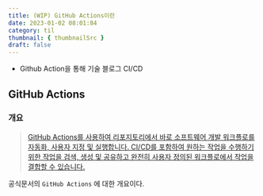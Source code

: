 ```yaml
---
title: (WIP) GitHub Actions이란
date: 2023-01-02 08:01:84
category: til
thumbnail: { thumbnailSrc }
draft: false
---
```


- Github Action을 통해 기술 블로그 CI/CD

## GitHub Actions

### 개요

> [GitHub Actions를 사용하여 리포지토리에서 바로 소프트웨어 개발 워크플로를 자동화, 사용자 지정 및 실행합니다. CI/CD를 포함하여 원하는 작업을 수행하기 위한 작업을 검색, 생성 및 공유하고 완전히 사용자 정의된 워크플로에서 작업을 결합할 수 있습니다.](https://docs.github.com/ko/actions)

공식문서의 `GitHub Actions` 에 대한 개요이다.

